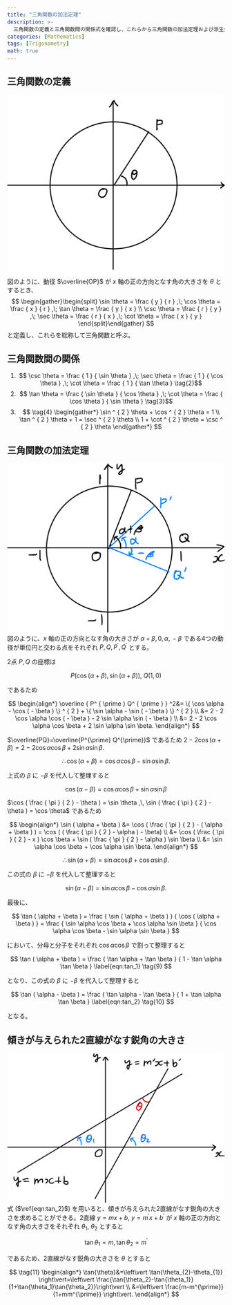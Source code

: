 ```yaml
---
title: "三角関数の加法定理"
description: >-
  三角関数の定義と三角関数間の関係式を確認し、これらから三角関数の加法定理および派生公式を導出する。
categories: [Mathematics]
tags: [Trigonometry]
math: true
---
```


## 三角関数の定義
![単位円と半径ベクトル](/assets/img/trigonometry/definition.png)
図のように、動径 $\overline{OP}$ が $x$ 軸の正の方向となす角の大きさを $\theta$ とするとき、
$$
\begin{gather}\begin{split}
\sin \theta = \frac { y } { r } ,\; \cos \theta = \frac { x } { r } ,\; \tan \theta = \frac { y } { x } \\ \csc \theta = \frac { r } { y } ,\; \sec \theta = \frac { r } { x } ,\; \cot \theta = \frac { x } { y } \end{split}\end{gather}
$$
と定義し、これらを総称して三角関数と呼ぶ。

## 三角関数間の関係
1. $$ \csc \theta = \frac { 1 } { \sin \theta } ,\; \sec \theta = \frac { 1 } { \cos \theta } ,\; \cot \theta = \frac { 1 } { \tan \theta } \tag{2}$$
2. $$ \tan \theta = \frac { \sin \theta } { \cos \theta } ,\; \cot \theta = \frac { \cos \theta } { \sin \theta } \tag{3}$$
3. $$ \tag{4} \begin{gather*}
\sin ^ { 2 } \theta + \cos ^ { 2 } \theta = 1 \\
\tan ^ { 2 } \theta + 1 = \sec ^ { 2 } \theta \\
1 + \cot ^ { 2 } \theta = \csc ^ { 2 } \theta 
\end{gather*} 
$$

## 三角関数の加法定理
![三角関数の加法定理の導出](/assets/img/trigonometry/trigonometric-addition-formulas.png)
図のように、$x$ 軸の正の方向となす角の大きさが $\alpha+\beta,\, 0,\, \alpha,\, -\beta$ である4つの動径が単位円と交わる点をそれぞれ $P, Q, P^{\prime}, Q^{\prime}$ とする。

2点 $P, Q$ の座標は

$$
P(\cos(\alpha+\beta), \sin(\alpha+\beta)),\; Q(1,0)
$$

であるため

$$
\begin{align*} \overline { P^ { \prime } Q^ { \prime } } ^2&= \{ \cos \alpha - \cos ( - \beta ) \} ^ { 2 } + \{ \sin \alpha - \sin ( - \beta ) \} ^ { 2 } \\
&= 2 - 2 \cos \alpha \cos ( - \beta ) - 2 \sin \alpha \sin ( - \beta ) \\
&= 2 - 2 \cos \alpha \cos \beta + 2 \sin \alpha \sin \beta. \end{align*}
$$

$\overline{PQ}=\overline{P^{\prime} Q^{\prime}}$ であるため $2 - 2 \cos ( \alpha + \beta ) = 2 - 2 \cos \alpha \cos \beta + 2 \sin \alpha \sin \beta.$

$$
 \therefore \cos ( \alpha + \beta ) = \cos \alpha \cos \beta - \sin \alpha \sin \beta. \label{eqn:cos_1} \tag{5}
$$

上式の $\beta$ に $-\beta$ を代入して整理すると

$$
\cos ( \alpha - \beta ) = \cos \alpha \cos \beta + \sin \alpha \sin \beta \label{eqn:cos_2} \tag{6}
$$

$\cos ( \frac { \pi } { 2 } - \theta ) = \sin \theta ,\, \sin ( \frac { \pi } { 2 } - \theta ) = \cos \theta$ であるため

$$
\begin{align*} \sin ( \alpha + \beta ) &= \cos ( \frac { \pi } { 2 } - ( \alpha + \beta ) ) = \cos ( ( \frac { \pi } { 2 } - \alpha ) - \beta) \\ &= \cos ( \frac { \pi } { 2 } - x ) \cos \beta + \sin ( \frac { \pi } { 2 } - \alpha ) \sin \beta \\ &= \sin \alpha \cos \beta + \cos \alpha \sin \beta. \end{align*}
$$

$$
\therefore \sin ( \alpha + \beta ) = \sin \alpha \cos \beta + \cos \alpha \sin \beta. \label{eqn:sin_1} \tag{7}
$$

この式の $\beta$ に $-\beta$ を代入して整理すると

$$
\sin ( \alpha - \beta ) = \sin \alpha \cos \beta - \cos \alpha \sin \beta. \label{eqn:sin_2} \tag{8}
$$

最後に、

$$
\tan ( \alpha + \beta ) = \frac { \sin ( \alpha + \beta ) } { \cos ( \alpha + \beta ) } = \frac { \sin \alpha \cos \beta + \cos \alpha \sin \beta } { \cos \alpha \cos \beta - \sin \alpha \sin \beta }
$$

において、分母と分子をそれぞれ $\cos{\alpha} \cos{\beta}$ で割って整理すると

$$
\tan ( \alpha + \beta ) = \frac { \tan \alpha + \tan \beta } { 1 - \tan \alpha \tan \beta } \label{eqn:tan_1} \tag{9}
$$

となり、この式の $\beta$ に $-\beta$ を代入して整理すると

$$
\tan ( \alpha - \beta ) = \frac { \tan \alpha - \tan \beta } { 1 + \tan \alpha \tan \beta } \label{eqn:tan_2} \tag{10}
$$

となる。

## 傾きが与えられた2直線がなす鋭角の大きさ
![2直線がなす角](/assets/img/trigonometry/angle-formed-by-two-lines.png)
式 ($\ref{eqn:tan_2}$) を用いると、傾きが与えられた2直線がなす鋭角の大きさを求めることができる。2直線 $y=mx+b$, $y=m^{\prime} x+b^{\prime}$ が $x$ 軸の正の方向となす角の大きさをそれぞれ $\theta_{1}$, $\theta_{2}$ とすると

$$
\tan{\theta_{1}}=m,\, \tan{\theta_{2}}=m^{\prime}
$$

であるため、2直線がなす鋭角の大きさを $\theta$ とすると

$$
\tag{11} \begin{align*}
\tan{\theta}&=\left\vert \tan{\theta_{2}-\theta_{1}} \right\vert=\left\vert \frac{\tan{\theta_2}-\tan{\theta_1}}{1+\tan{\theta_1}\tan{\theta_2}}\right\vert \\
&=\left\vert \frac{m-m^{\prime}}{1+mm^{\prime}} \right\vert.
\end{align*}
$$